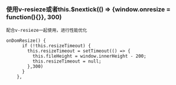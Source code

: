 ### 使用v-resieze或者this.$nextick(() => {window.onresize = function(){}}, 300)

```
配合v-resieze一起使用，进行性能优化

onDomResize() {
      if (!this.resizeTimeout) {
        this.resizeTimeout = setTimeout(() => {
          this.fileHeight = window.innerHeight - 200;
          this.resizeTimeout = null;
        },300)
      }
    },
```

